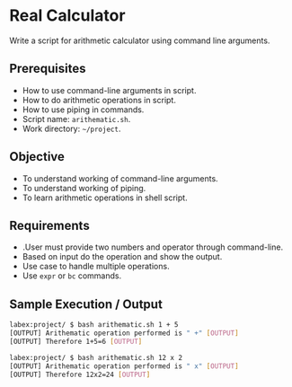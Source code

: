 # Real Calculator

Write a script for arithmetic calculator using command line arguments.

## Prerequisites

- How to use command-line arguments in script.
- How to do arithmetic operations in script.
- How to use piping in commands.
- Script name: `arithematic.sh`.
- Work directory: `~/project`.

## Objective

- To understand working of command-line arguments.
- To understand working of piping.
- To learn arithmetic operations in shell script.

## Requirements

- .User must provide two numbers and operator through command-line.
- Based on input do the operation and show the output.
- Use case to handle multiple operations.
- Use `expr` or `bc` commands.

## Sample Execution / Output

```bash
labex:project/ $ bash arithematic.sh 1 + 5
[OUTPUT] Arithematic operation performed is " +" [OUTPUT]
[OUTPUT] Therefore 1+5=6 [OUTPUT]
```

```bash
labex:project/ $ bash arithematic.sh 12 x 2
[OUTPUT] Arithematic operation performed is " x" [OUTPUT]
[OUTPUT] Therefore 12x2=24 [OUTPUT]
```


